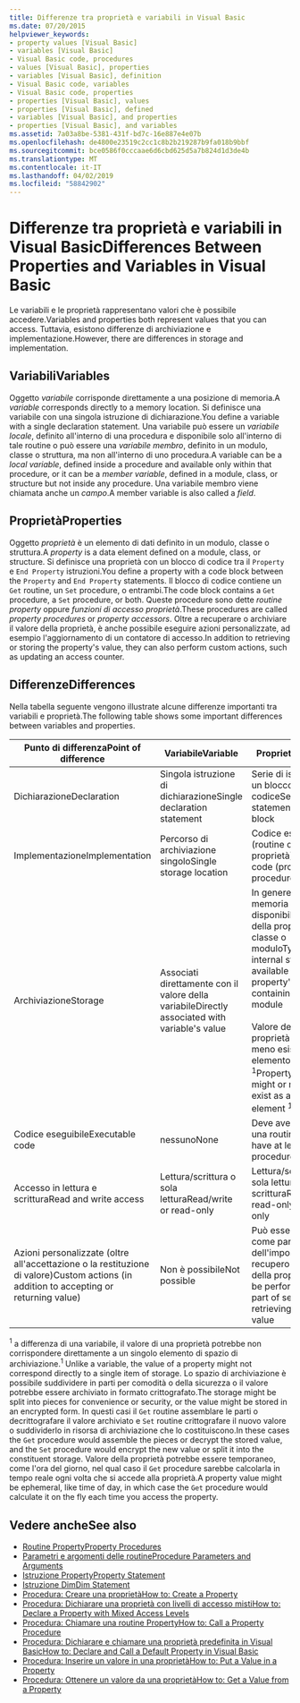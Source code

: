 ```yaml
---
title: Differenze tra proprietà e variabili in Visual Basic
ms.date: 07/20/2015
helpviewer_keywords:
- property values [Visual Basic]
- variables [Visual Basic]
- Visual Basic code, procedures
- values [Visual Basic], properties
- variables [Visual Basic], definition
- Visual Basic code, variables
- Visual Basic code, properties
- properties [Visual Basic], values
- properties [Visual Basic], defined
- variables [Visual Basic], and properties
- properties [Visual Basic], and variables
ms.assetid: 7a03a8be-5381-431f-bd7c-16e887e4e07b
ms.openlocfilehash: de4800e23519c2cc1c8b2b219287b9fa018b9bbf
ms.sourcegitcommit: bce0586f0cccaae6d6cbd625d5a7b824d1d3de4b
ms.translationtype: MT
ms.contentlocale: it-IT
ms.lasthandoff: 04/02/2019
ms.locfileid: "58842902"
---
```

# <a name="differences-between-properties-and-variables-in-visual-basic"></a><span data-ttu-id="43162-102">Differenze tra proprietà e variabili in Visual Basic</span><span class="sxs-lookup"><span data-stu-id="43162-102">Differences Between Properties and Variables in Visual Basic</span></span>
<span data-ttu-id="43162-103">Le variabili e le proprietà rappresentano valori che è possibile accedere.</span><span class="sxs-lookup"><span data-stu-id="43162-103">Variables and properties both represent values that you can access.</span></span> <span data-ttu-id="43162-104">Tuttavia, esistono differenze di archiviazione e implementazione.</span><span class="sxs-lookup"><span data-stu-id="43162-104">However, there are differences in storage and implementation.</span></span>  
  
## <a name="variables"></a><span data-ttu-id="43162-105">Variabili</span><span class="sxs-lookup"><span data-stu-id="43162-105">Variables</span></span>  
 <span data-ttu-id="43162-106">Oggetto *variabile* corrisponde direttamente a una posizione di memoria.</span><span class="sxs-lookup"><span data-stu-id="43162-106">A *variable* corresponds directly to a memory location.</span></span> <span data-ttu-id="43162-107">Si definisce una variabile con una singola istruzione di dichiarazione.</span><span class="sxs-lookup"><span data-stu-id="43162-107">You define a variable with a single declaration statement.</span></span> <span data-ttu-id="43162-108">Una variabile può essere un *variabile locale*, definito all'interno di una procedura e disponibile solo all'interno di tale routine o può essere una *variabile membro*, definito in un modulo, classe o struttura, ma non all'interno di uno procedura.</span><span class="sxs-lookup"><span data-stu-id="43162-108">A variable can be a *local variable*, defined inside a procedure and available only within that procedure, or it can be a *member variable*, defined in a module, class, or structure but not inside any procedure.</span></span> <span data-ttu-id="43162-109">Una variabile membro viene chiamata anche un *campo*.</span><span class="sxs-lookup"><span data-stu-id="43162-109">A member variable is also called a *field*.</span></span>  
  
## <a name="properties"></a><span data-ttu-id="43162-110">Proprietà</span><span class="sxs-lookup"><span data-stu-id="43162-110">Properties</span></span>  
 <span data-ttu-id="43162-111">Oggetto *proprietà* è un elemento di dati definito in un modulo, classe o struttura.</span><span class="sxs-lookup"><span data-stu-id="43162-111">A *property* is a data element defined on a module, class, or structure.</span></span> <span data-ttu-id="43162-112">Si definisce una proprietà con un blocco di codice tra il `Property` e `End Property` istruzioni.</span><span class="sxs-lookup"><span data-stu-id="43162-112">You define a property with a code block between the `Property` and `End Property` statements.</span></span> <span data-ttu-id="43162-113">Il blocco di codice contiene un `Get` routine, un `Set` procedure, o entrambi.</span><span class="sxs-lookup"><span data-stu-id="43162-113">The code block contains a `Get` procedure, a `Set` procedure, or both.</span></span> <span data-ttu-id="43162-114">Queste procedure sono dette *routine property* oppure *funzioni di accesso proprietà*.</span><span class="sxs-lookup"><span data-stu-id="43162-114">These procedures are called *property procedures* or *property accessors*.</span></span> <span data-ttu-id="43162-115">Oltre a recuperare o archiviare il valore della proprietà, è anche possibile eseguire azioni personalizzate, ad esempio l'aggiornamento di un contatore di accesso.</span><span class="sxs-lookup"><span data-stu-id="43162-115">In addition to retrieving or storing the property's value, they can also perform custom actions, such as updating an access counter.</span></span>  
  
## <a name="differences"></a><span data-ttu-id="43162-116">Differenze</span><span class="sxs-lookup"><span data-stu-id="43162-116">Differences</span></span>  
 <span data-ttu-id="43162-117">Nella tabella seguente vengono illustrate alcune differenze importanti tra variabili e proprietà.</span><span class="sxs-lookup"><span data-stu-id="43162-117">The following table shows some important differences between variables and properties.</span></span>  
  
|<span data-ttu-id="43162-118">Punto di differenza</span><span class="sxs-lookup"><span data-stu-id="43162-118">Point of difference</span></span>|<span data-ttu-id="43162-119">Variabile</span><span class="sxs-lookup"><span data-stu-id="43162-119">Variable</span></span>|<span data-ttu-id="43162-120">Proprietà</span><span class="sxs-lookup"><span data-stu-id="43162-120">Property</span></span>|  
|-------------------------|--------------|--------------|  
|<span data-ttu-id="43162-121">Dichiarazione</span><span class="sxs-lookup"><span data-stu-id="43162-121">Declaration</span></span>|<span data-ttu-id="43162-122">Singola istruzione di dichiarazione</span><span class="sxs-lookup"><span data-stu-id="43162-122">Single declaration statement</span></span>|<span data-ttu-id="43162-123">Serie di istruzioni in un blocco di codice</span><span class="sxs-lookup"><span data-stu-id="43162-123">Series of statements in a code block</span></span>|  
|<span data-ttu-id="43162-124">Implementazione</span><span class="sxs-lookup"><span data-stu-id="43162-124">Implementation</span></span>|<span data-ttu-id="43162-125">Percorso di archiviazione singolo</span><span class="sxs-lookup"><span data-stu-id="43162-125">Single storage location</span></span>|<span data-ttu-id="43162-126">Codice eseguibile (routine delle proprietà)</span><span class="sxs-lookup"><span data-stu-id="43162-126">Executable code (property procedures)</span></span>|  
|<span data-ttu-id="43162-127">Archiviazione</span><span class="sxs-lookup"><span data-stu-id="43162-127">Storage</span></span>|<span data-ttu-id="43162-128">Associati direttamente con il valore della variabile</span><span class="sxs-lookup"><span data-stu-id="43162-128">Directly associated with variable's value</span></span>|<span data-ttu-id="43162-129">In genere la memoria interna non disponibile di fuori della proprietà classe o modulo</span><span class="sxs-lookup"><span data-stu-id="43162-129">Typically has internal storage not available outside the property's containing class or module</span></span><br /><br /> <span data-ttu-id="43162-130">Valore della proprietà potrebbe o meno esistere come elemento archiviato <sup>1</sup></span><span class="sxs-lookup"><span data-stu-id="43162-130">Property's value might or might not exist as a stored element <sup>1</sup></span></span>|  
|<span data-ttu-id="43162-131">Codice eseguibile</span><span class="sxs-lookup"><span data-stu-id="43162-131">Executable code</span></span>|<span data-ttu-id="43162-132">nessuno</span><span class="sxs-lookup"><span data-stu-id="43162-132">None</span></span>|<span data-ttu-id="43162-133">Deve avere almeno una routine</span><span class="sxs-lookup"><span data-stu-id="43162-133">Must have at least one procedure</span></span>|  
|<span data-ttu-id="43162-134">Accesso in lettura e scrittura</span><span class="sxs-lookup"><span data-stu-id="43162-134">Read and write access</span></span>|<span data-ttu-id="43162-135">Lettura/scrittura o sola lettura</span><span class="sxs-lookup"><span data-stu-id="43162-135">Read/write or read-only</span></span>|<span data-ttu-id="43162-136">Lettura/scrittura, sola lettura, lettura o scrittura</span><span class="sxs-lookup"><span data-stu-id="43162-136">Read/write, read-only, or write-only</span></span>|  
|<span data-ttu-id="43162-137">Azioni personalizzate (oltre all'accettazione o la restituzione di valore)</span><span class="sxs-lookup"><span data-stu-id="43162-137">Custom actions (in addition to accepting or returning value)</span></span>|<span data-ttu-id="43162-138">Non è possibile</span><span class="sxs-lookup"><span data-stu-id="43162-138">Not possible</span></span>|<span data-ttu-id="43162-139">Può essere eseguita come parte dell'impostazione o recupero di valore della proprietà</span><span class="sxs-lookup"><span data-stu-id="43162-139">Can be performed as part of setting or retrieving property value</span></span>|  
  
 <span data-ttu-id="43162-140"><sup>1</sup> a differenza di una variabile, il valore di una proprietà potrebbe non corrispondere direttamente a un singolo elemento di spazio di archiviazione.</span><span class="sxs-lookup"><span data-stu-id="43162-140"><sup>1</sup> Unlike a variable, the value of a property might not correspond directly to a single item of storage.</span></span> <span data-ttu-id="43162-141">Lo spazio di archiviazione è possibile suddividere in parti per comodità o della sicurezza o il valore potrebbe essere archiviato in formato crittografato.</span><span class="sxs-lookup"><span data-stu-id="43162-141">The storage might be split into pieces for convenience or security, or the value might be stored in an encrypted form.</span></span> <span data-ttu-id="43162-142">In questi casi il `Get` routine assemblare le parti o decrittografare il valore archiviato e `Set` routine crittografare il nuovo valore o suddividerlo in risorsa di archiviazione che lo costituiscono.</span><span class="sxs-lookup"><span data-stu-id="43162-142">In these cases the `Get` procedure would assemble the pieces or decrypt the stored value, and the `Set` procedure would encrypt the new value or split it into the constituent storage.</span></span> <span data-ttu-id="43162-143">Valore della proprietà potrebbe essere temporaneo, come l'ora del giorno, nel qual caso il `Get` procedure sarebbe calcolarla in tempo reale ogni volta che si accede alla proprietà.</span><span class="sxs-lookup"><span data-stu-id="43162-143">A property value might be ephemeral, like time of day, in which case the `Get` procedure would calculate it on the fly each time you access the property.</span></span>  
  
## <a name="see-also"></a><span data-ttu-id="43162-144">Vedere anche</span><span class="sxs-lookup"><span data-stu-id="43162-144">See also</span></span>

- [<span data-ttu-id="43162-145">Routine Property</span><span class="sxs-lookup"><span data-stu-id="43162-145">Property Procedures</span></span>](./property-procedures.md)
- [<span data-ttu-id="43162-146">Parametri e argomenti delle routine</span><span class="sxs-lookup"><span data-stu-id="43162-146">Procedure Parameters and Arguments</span></span>](./procedure-parameters-and-arguments.md)
- [<span data-ttu-id="43162-147">Istruzione Property</span><span class="sxs-lookup"><span data-stu-id="43162-147">Property Statement</span></span>](../../../../visual-basic/language-reference/statements/property-statement.md)
- [<span data-ttu-id="43162-148">Istruzione Dim</span><span class="sxs-lookup"><span data-stu-id="43162-148">Dim Statement</span></span>](../../../../visual-basic/language-reference/statements/dim-statement.md)
- [<span data-ttu-id="43162-149">Procedura: Creare una proprietà</span><span class="sxs-lookup"><span data-stu-id="43162-149">How to: Create a Property</span></span>](./how-to-create-a-property.md)
- [<span data-ttu-id="43162-150">Procedura: Dichiarare una proprietà con livelli di accesso misti</span><span class="sxs-lookup"><span data-stu-id="43162-150">How to: Declare a Property with Mixed Access Levels</span></span>](./how-to-declare-a-property-with-mixed-access-levels.md)
- [<span data-ttu-id="43162-151">Procedura: Chiamare una routine Property</span><span class="sxs-lookup"><span data-stu-id="43162-151">How to: Call a Property Procedure</span></span>](./how-to-call-a-property-procedure.md)
- [<span data-ttu-id="43162-152">Procedura: Dichiarare e chiamare una proprietà predefinita in Visual Basic</span><span class="sxs-lookup"><span data-stu-id="43162-152">How to: Declare and Call a Default Property in Visual Basic</span></span>](./how-to-declare-and-call-a-default-property.md)
- [<span data-ttu-id="43162-153">Procedura: Inserire un valore in una proprietà</span><span class="sxs-lookup"><span data-stu-id="43162-153">How to: Put a Value in a Property</span></span>](./how-to-put-a-value-in-a-property.md)
- [<span data-ttu-id="43162-154">Procedura: Ottenere un valore da una proprietà</span><span class="sxs-lookup"><span data-stu-id="43162-154">How to: Get a Value from a Property</span></span>](./how-to-get-a-value-from-a-property.md)
